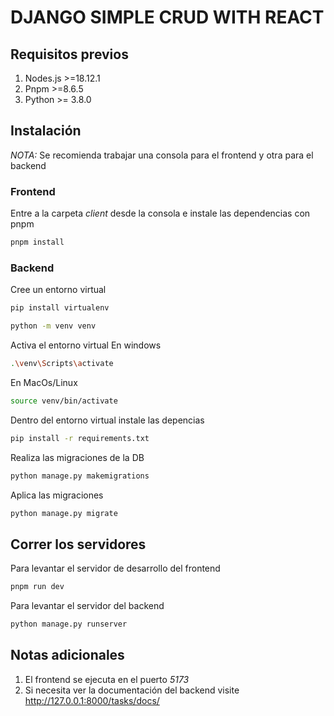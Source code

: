 # DJANGO SIMPLE CRUD WITH REACT

## Requisitos previos
1. Nodes.js >=18.12.1
2. Pnpm >=8.6.5
3. Python >= 3.8.0

## Instalación
*NOTA:* Se recomienda trabajar una consola para el frontend y otra para el backend

### Frontend
Entre a la carpeta *client* desde la consola e
instale las dependencias con pnpm
   
```bash
pnpm install
```

### Backend
Cree un entorno virtual
```bash
pip install virtualenv

python -m venv venv
```

Activa el entorno virtual
En windows
```bash
.\venv\Scripts\activate
```

En MacOs/Linux
```bash
source venv/bin/activate
``` 

Dentro del entorno virtual instale las depencias
```bash
pip install -r requirements.txt
```

Realiza las migraciones de la DB
```bash
python manage.py makemigrations
```

Aplica las migraciones
```bash
python manage.py migrate
```

## Correr los servidores
Para levantar el servidor de desarrollo del frontend
```bash
pnpm run dev
```

Para levantar el servidor del backend
```bash
python manage.py runserver
```

## Notas adicionales
1. El frontend se ejecuta en el puerto *5173*
2. Si necesita ver la documentación del backend visite http://127.0.0.1:8000/tasks/docs/
